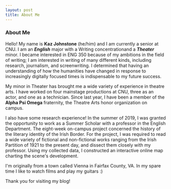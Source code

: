```yaml
---
layout: post
title: About Me
---
```


### About Me

Hello! My name is **Kaz Johnstone** (he/him) and I am currently a senior at CNU. I am an **_English_** major with a Writing 
concentrationand a **_Theater_** minor. 
I became interested in ENG 350 because of my ambitions in the field of writing; I am interested in writing of many 
different kinds, including research, journalism, and screenwriting. I determined that having an understanding of how 
the humanities have changed in response to increasingly digitally focused times is indispensable to my future success.

My minor in Theater has brought me a wide variety of experience in theatre arts. I have worked on four mainstage productions
at CNU, three as an actor, and one as a technician. Since last year, I have been a member of the **Alpha Psi Omega** fraternity,
the Theatre Arts honor organization on campus.

I also have some research experience! In the summer of 2019, I was granted the opportunity to work as a Summer Scholar 
with a professor in the English Department. The eight-week on-campus project concerned the history of the literary 
identity of the Irish Border.  For the project, I was required to read a wide variety of fictional and non-fictional works 
ranging from the Irish Partition of 1921 to the present day, and dissect them closely with my professor. Using my collected 
data, I constructed an interactive online map charting the scene's development. 

I'm originally from a town called Vienna in Fairfax County, VA. In my spare time I like to watch films and play my guitars :)

Thank you for visiting my blog! 
